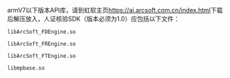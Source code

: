 ﻿armV7以下版本API库，请到虹软主页<https://ai.arcsoft.com.cn/index.html>下载后解压放入，人证核验SDK（版本必须为1.0）应包括以下文件：

	libArcSoft_FDEngine.so

	libArcSoft_FREngine.so

	libArcSoft_FTEngine.so

	libmpbase.so



